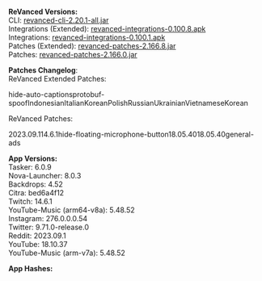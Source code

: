 **ReVanced Versions:**  
CLI: [revanced-cli-2.20.1-all.jar](https://github.com/revanced/revanced-cli/releases/tag/v2.20.1)  
Integrations (Extended): [revanced-integrations-0.100.8.apk](https://github.com/inotia00/revanced-integrations/releases/tag/v0.100.8)  
Integrations: [revanced-integrations-0.100.1.apk](https://github.com/revanced/revanced-integrations/releases/tag/v0.100.1)  
Patches (Extended): [revanced-patches-2.166.8.jar](https://github.com/inotia00/revanced-patches/releases/tag/v2.166.8)  
Patches: [revanced-patches-2.166.0.jar](https://github.com/revanced/revanced-patches/releases/tag/v2.166.0)  

**Patches Changelog**:   
ReVanced Extended Patches:  

hide-auto-captionsprotobuf-spoofIndonesianItalianKoreanPolishRussianUkrainianVietnameseKorean
  
ReVanced Patches:   

2023.09.114.6.1hide-floating-microphone-button18.05.4018.05.40general-ads
  
**App Versions:**  
Tasker: 6.0.9  
Nova-Launcher: 8.0.3  
Backdrops: 4.52  
Citra: bed6a4f12  
Twitch: 14.6.1  
YouTube-Music (arm64-v8a): 5.48.52  
Instagram: 276.0.0.0.54  
Twitter: 9.71.0-release.0  
Reddit: 2023.09.1  
YouTube: 18.10.37  
YouTube-Music (arm-v7a): 5.48.52  

**App Hashes:**  
  
